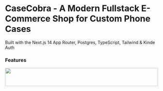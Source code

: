 # CaseCobra - A Modern Fullstack E-Commerce Shop for Custom Phone Cases

Built with the Next.js 14 App Router, Postgres, TypeScript, Tailwind & Kinde Auth

### Features
<img src="https://github.com/user-attachments/assets/26a791fb-9202-45cf-8b78-adae689e0925" width="100%" height="60px"/>

